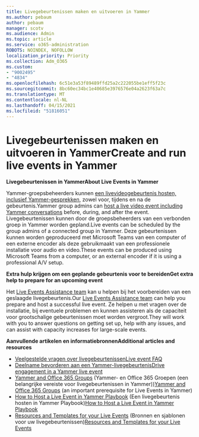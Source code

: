 ```yaml
---
title: Livegebeurtenissen maken en uitvoeren in Yammer
ms.author: pebaum
author: pebaum
manager: scotv
ms.audience: Admin
ms.topic: article
ms.service: o365-administration
ROBOTS: NOINDEX, NOFOLLOW
localization_priority: Priority
ms.collection: Adm_O365
ms.custom:
- "9002495"
- "4834"
ms.openlocfilehash: 6c51e3a53f89489ffd25a2c222055be1eff5f23c
ms.sourcegitcommit: 8bc60ec34bc1e40685e3976576e04a2623f63a7c
ms.translationtype: MT
ms.contentlocale: nl-NL
ms.lasthandoff: 04/15/2021
ms.locfileid: "51816051"
---
```

# <a name="create-and-run-live-events-in-yammer"></a><span data-ttu-id="848ea-102">Livegebeurtenissen maken en uitvoeren in Yammer</span><span class="sxs-lookup"><span data-stu-id="848ea-102">Create and run live events in Yammer</span></span>

<span data-ttu-id="848ea-103">**Livegebeurtenissen in Yammer**</span><span class="sxs-lookup"><span data-stu-id="848ea-103">**About Live Events in Yammer**</span></span>

<span data-ttu-id="848ea-104">Yammer-groepsbeheerders kunnen [een livevideogebeurtenis hosten, inclusief Yammer-gesprekken](https://docs.microsoft.com/yammer/manage-yammer-groups/yammer-live-events), zowel voor, tijdens en na de gebeurtenis.</span><span class="sxs-lookup"><span data-stu-id="848ea-104">Yammer group admins can [host a live video event including Yammer conversations](https://docs.microsoft.com/yammer/manage-yammer-groups/yammer-live-events) before, during, and after the event.</span></span> <span data-ttu-id="848ea-105">Livegebeurtenissen kunnen door de groepsbeheerders van een verbonden groep in Yammer worden gepland.</span><span class="sxs-lookup"><span data-stu-id="848ea-105">Live events can be scheduled by the group admins of a connected group in Yammer.</span></span> <span data-ttu-id="848ea-106">Deze gebeurtenissen kunnen worden geproduceerd met Microsoft Teams van een computer of een externe encoder als deze gebruikmaakt van een professionele installatie voor audio en video.</span><span class="sxs-lookup"><span data-stu-id="848ea-106">These events can be produced using Microsoft Teams from a computer, or an external encoder if it is using a professional A/V setup.</span></span>

<span data-ttu-id="848ea-107">**Extra hulp krijgen om een geplande gebeurtenis voor te bereiden**</span><span class="sxs-lookup"><span data-stu-id="848ea-107">**Get extra help to prepare for an upcoming event**</span></span>

<span data-ttu-id="848ea-108">Het [Live Events Assistance team](https://aka.ms/AA87gbh) kan u helpen bij het voorbereiden van een geslaagde livegebeurtenis.</span><span class="sxs-lookup"><span data-stu-id="848ea-108">Our [Live Events Assistance team](https://aka.ms/AA87gbh) can help you prepare and host a successful live event.</span></span> <span data-ttu-id="848ea-109">Ze helpen u met vragen over de installatie, bij eventuele problemen en kunnen assisteren als de capaciteit voor grootschalige gebeurtenissen moet worden vergroot.</span><span class="sxs-lookup"><span data-stu-id="848ea-109">They will work with you to answer questions on getting set up, help with any issues, and can assist with capacity increases for large-scale events.</span></span>

<span data-ttu-id="848ea-110">**Aanvullende artikelen en informatiebronnen**</span><span class="sxs-lookup"><span data-stu-id="848ea-110">**Additional articles and resources**</span></span>

- [<span data-ttu-id="848ea-111">Veelgestelde vragen over livegebeurtenissen</span><span class="sxs-lookup"><span data-stu-id="848ea-111">Live event FAQ</span></span>](https://support.office.com/article/43bbd59d-a734-4c8f-923d-6a239d137d34)
- [<span data-ttu-id="848ea-112">Deelname bevorderen aan een Yammer-livegebeurtenis</span><span class="sxs-lookup"><span data-stu-id="848ea-112">Drive engagement in a Yammer live event</span></span>](https://support.office.com/article/drive-engagement-in-a-yammer-live-event-c0244ad8-6dcb-419c-add9-2e4a00543412?ui=en-US&rs=en-US&ad=US)
- <span data-ttu-id="848ea-113">[Yammer and Office 365 Groups](https://docs.microsoft.com/yammer/manage-yammer-groups/yammer-and-office-365-groups) (Yammer- en Office 365 Groepen (een belangrijke vereiste voor livegebeurtenissen in Yammer))</span><span class="sxs-lookup"><span data-stu-id="848ea-113">[Yammer and Office 365 Groups](https://docs.microsoft.com/yammer/manage-yammer-groups/yammer-and-office-365-groups) (an important prerequisite for Live Events in Yammer)</span></span>
- <span data-ttu-id="848ea-114">[How to Host a Live Event in Yammer Playbook](https://aka.ms/LiveEventsinYammerplaybook) (Een livegebeurtenis hosten in Yammer Playbook)</span><span class="sxs-lookup"><span data-stu-id="848ea-114">[How to Host a Live Event in Yammer Playbook](https://aka.ms/LiveEventsinYammerplaybook)</span></span>
- <span data-ttu-id="848ea-115">[Resources and Templates for your Live Events](https://aka.ms/LiveEventYammerTemplates) (Bronnen en sjablonen voor uw livegebeurtenissen)</span><span class="sxs-lookup"><span data-stu-id="848ea-115">[Resources and Templates for your Live Events](https://aka.ms/LiveEventYammerTemplates)</span></span>
